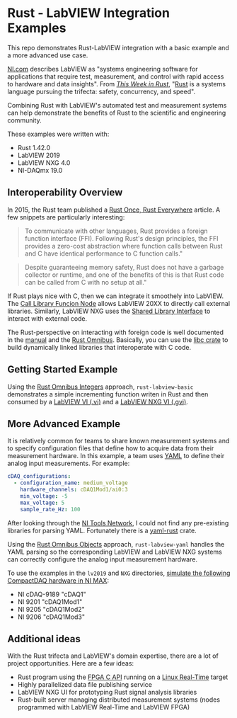 # Rust - LabVIEW Integration Examples
This repo demonstrates Rust-LabVIEW integration with a basic example and a more advanced use case.

[NI.com](https://www.ni.com/en-us/shop/labview.html) describes LabVIEW as "systems engineering software for applications that require test, measurement, and control with rapid access to hardware and data insights". From *[This Week in Rust](https://this-week-in-rust.org/)*, "[Rust](https://www.rust-lang.org/) is a systems language pursuing the trifecta: safety, concurrency, and speed". 

Combining Rust with LabVIEW's automated test and measurement systems can help demonstrate the benefits of Rust to the scientific and engineering community.

These examples were written with:
- Rust 1.42.0
- LabVIEW 2019
- LabVIEW NXG 4.0
- NI-DAQmx 19.0

## Interoperability Overview
In 2015, the Rust team published a [Rust Once, Rust Everywhere](https://blog.rust-lang.org/2015/04/24/Rust-Once-Run-Everywhere.html) article. A few snippets are particularly interesting: 

>To communicate with other languages, Rust provides a foreign function interface (FFI). Following Rust's design principles, the FFI provides a zero-cost abstraction where function calls between Rust and C have identical performance to C function calls."

>Despite guaranteeing memory safety, Rust does not have a garbage collector or runtime, and one of the benefits of this is that Rust code can be called from C with no setup at all."

If Rust plays nice with C, then we can integrate it smoothely into LabVIEW. The [Call Library Funcion Node](https://zone.ni.com/reference/en-XX/help/371361R-01/glang/call_library_function/) allows LabVIEW 20XX to directly call external libraries. Similarly, LabVIEW NXG uses the [Shared Library Interface](https://www.ni.com/documentation/en/labview/latest/language-integration/shared-library-interfaces/) to interact with external code.

The Rust-perspective on interacting with foreign code is well documented in the [manual](https://doc.rust-lang.org/book/ch19-01-unsafe-rust.html#using-extern-functions-to-call-external-code) and the [Rust Omnibus](http://jakegoulding.com/rust-ffi-omnibus/basics/). Basically, you can use the [libc crate](https://crates.io/crates/libc) to build dynamically linked libraries that interoperate with C code.

## Getting Started Example
Using the [Rust Omnibus Integers](http://jakegoulding.com/rust-ffi-omnibus/integers/) approach, `rust-labview-basic` demonstrates a simple incrementing function writen in Rust and then consumed by a [LabVIEW VI (.vi)](https://www.ni.com/getting-started/labview-basics/environment) and a [LabVIEW NXG VI (.gvi)](https://www.ni.com/documentation/en/labview/latest/create-first/create-vi/).

## More Advanced Example
It is relatively common for teams to share known measurement systems and to specify configuration files that define how to acquire data from their measurement hardware. In this example, a team uses [YAML](https://en.wikipedia.org/wiki/YAML) to define their analog input measurements. For example:

```yml
cDAQ_configurations:
  - configuration_name: medium_voltage
    hardware_channels: cDAQ1Mod1/ai0:3
    min_voltage: -5
    max_voltage: 5
    sample_rate_Hz: 100
```
After looking through the [NI Tools Network](http://www.ni.com/labview-tools-network/), I could not find any pre-existing libraries for parsing YAML. Fortunately there is a [yaml-rust](https://crates.io/crates/yaml-rust) crate.

Using the [Rust Omnibus Objects](http://jakegoulding.com/rust-ffi-omnibus/objects/) approach, `rust-labview-yaml` handles the YAML parsing so the corresponding LabVIEW and LabVIEW NXG systems can correctly configure the analog input measurement hardware.

To use the examples in the `lv2019` and `NXG` directories, [simulate the following CompactDAQ hardware in NI MAX](http://www.ni.com/tutorial/3698/en/):
- NI cDAQ-9189 "cDAQ1"
- NI 9201 "cDAQ1Mod1"
- NI 9205 "cDAQ1Mod2"
- NI 9206 "cDAQ1Mod3"

## Additional ideas
With the Rust trifecta and LabVIEW's domain expertise, there are a lot of project opportunities. Here are a few ideas:

- Rust program using the [FPGA C API](https://www.ni.com/en-us/support/documentation/supplemental/09/introduction-to-the-fpga-interface-c-api.html) running on a [Linux Real-Time](https://www.ni.com/en-us/innovations/white-papers/13/introduction-to-ni-linux-real-time.html) target
- Highly parallelized data file publishing service
- LabVIEW NXG UI for prototyping Rust signal analysis libraries
- Rust-built server managing distributed measurement systems (nodes programmed with LabVIEW Real-Time and LabVIEW FPGA)

